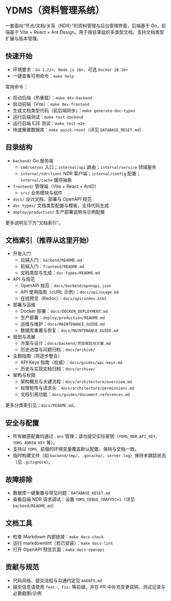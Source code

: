  # YDMS（资料管理系统）

 一套面向“节点/文档/关系（NDR）”的资料管理与后台管理界面，后端基于 Go，前端基于 Vite + React + Ant Design。用于按目录组织多类型文档，支持文档类型扩展与版本管理。

 ## 快速开始

 - 环境要求：`Go 1.22+`、`Node.js 18+`、可选 `Docker 20.10+`
 - 一键查看可用命令：`make help`

 常用命令：

 - 启动后端（热重载）：`make dev-backend`
 - 启动前端（Vite）：`make dev-frontend`
 - 生成文档类型代码（前后端同步）：`make generate-doc-types`
 - 运行后端测试：`make test-backend`
 - 运行前端 E2E 测试：`make test-e2e`
 - 快速重置数据库：`make quick-reset`（详见 `DATABASE_RESET.md`）

 ## 目录结构

 - `backend/` Go 服务端
   - `cmd/server` 入口；`internal/api` 路由；`internal/service` 领域服务
   - `internal/ndrclient` NDR 客户端；`internal/config` 配置；`internal/cache` 缓存抽象
 - `frontend/` 管理端（Vite + React + AntD）
   - `src/` 业务模块与组件
 - `docs/` 设计文档、部署与 OpenAPI 规范
 - `doc-types/` 文档类型配置与模板，支持代码生成
 - `deploy/production/` 生产部署说明与示例配置

 更多说明见下方“文档索引”。

## 文档索引（推荐从这里开始）

 - 开发入门
   - 后端入门：`backend/README.md`
   - 前端入门：`frontend/README.md`
   - 文档类型与生成：`doc-types/README.md`
- API 与规范
  - OpenAPI 规范：`docs/backend/openapi.json`
  - API 使用指南（cURL 示例）：`docs/api/usage.md`
  - 在线预览（Redoc）：`docs/api/index.html`
 - 部署与运维
   - Docker 部署：`docs/DOCKER_DEPLOYMENT.md`
   - 生产部署：`deploy/production/README.md`
   - 运维与维护：`docs/MAINTENANCE_GUIDE.md`
   - 数据库重置与恢复：`docs/MAINTENANCE_GUIDE.md`
- 规划与进展
  - 方案与设计：`docs/backend/项目规划与方案.md`
  - 历史进度与问题归档：`docs/archive/`
- 主题指南（将逐步整合）
  - API Keys 指南（权威）：`docs/guides/api-keys.md`
  - 历史与实现文档归档：`docs/archive/`
 - 架构与权限
   - 架构概览与关键流程：`docs/architecture/overview.md`
   - 权限矩阵与请求头：`docs/architecture/permissions.md`
   - 文档引用功能：`docs/guides/document-references.md`

 更多分类索引见：`docs/README.md`。

 ## 安全与配置

 - 所有敏感配置均通过 `.env` 管理；请勿提交实际密钥（`YDMS_NDR_API_KEY`、`YDMS_ADMIN_KEY` 等）。
 - 支持以 `YDMS_` 前缀的环境变量覆盖默认配置，保持与文档一致。
 - 临时构建文件（如 `backend/tmp/`、`.gocache/`、`server.log`）保持未跟踪状态（见 `.gitignore`）。

## 故障排除

 - 数据库一键重置与常见问题：`DATABASE_RESET.md`
- 查看后端 NDR 请求调试：设置 `YDMS_DEBUG_TRAFFIC=1`（详见 `backend/README.md`）

## 文档工具

- 检查 Markdown 内部链接：`make docs-check`
- 运行 markdownlint（若已安装）：`make docs-lint`
- 打开 OpenAPI 预览页面：`make docs-openapi`

 ## 贡献与规范

 - 代码风格、提交流程与沟通约定见 `AGENTS.md`
 - 提交信息请使用 `feat:`、`fix:` 等前缀，并在 PR 中补充变更说明、测试记录与必要截图/示例
